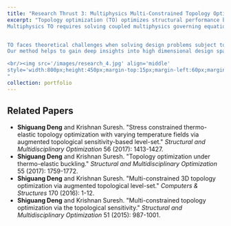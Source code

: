 ```yaml
---
title: "Research Thrust 3: Multiphysics Multi-Constrained Topology Optimization"
excerpt: "Topology optimization (TO) optimizes structural performance by designing material layouts. TO usually involves few design responses but a very large number of design variables characterizing material topology.
Multiphysics TO requires solving coupled multiphysics governing equations with various field variables in optimization loops where the calculation of design sensitivities is considerably expensive. We develop an efficient discrete adjoint sensitivity approach that reduces design space and dispenses with matrix inversion.


TO faces theoretical challenges when solving design problems subject to multiple, various, and conflicting constraints. In this line of research, we combine the topological level-set method (i.e., treating topological sensitivity as a level-set) with the augmented Lagrangian method (i.e., quantifying active and inactive constraints via Lagrangian multipliers) to cast classic gradient-based continuous optimization as a discrete TO with clear 0-1 topological definition.
Our method helps to gain deep insights into high dimensional design space to discover high-value, non-intuitive and manufacturing-feasible designs that would be otherwise difficult, if possible, to obtain through traditional methods.

<br/><img src='/images/research_4.jpg' align='middle'
style='width:800px;height:450px;margin-top:15px;margin-left:60px;margin-right:30px;'>
"
collection: portfolio
---
```


Related Papers
------
* **Shiguang Deng** and Krishnan Suresh. "Stress constrained thermo-elastic topology optimization with varying temperature fields via augmented topological sensitivity-based level-set." _Structural and Multidisciplinary Optimization_ 56 (2017): 1413-1427.
* **Shiguang Deng** and Krishnan Suresh. "Topology optimization under thermo-elastic buckling." _Structural and Multidisciplinary Optimization_ 55 (2017): 1759-1772.
* **Shiguang Deng** and Krishnan Suresh. "Multi-constrained 3D topology optimization via augmented topological level-set." _Computers & Structures_ 170 (2016): 1-12.
* **Shiguang Deng** and Krishnan Suresh. "Multi-constrained topology optimization via the topological sensitivity." _Structural and Multidisciplinary Optimization_ 51 (2015): 987-1001.
